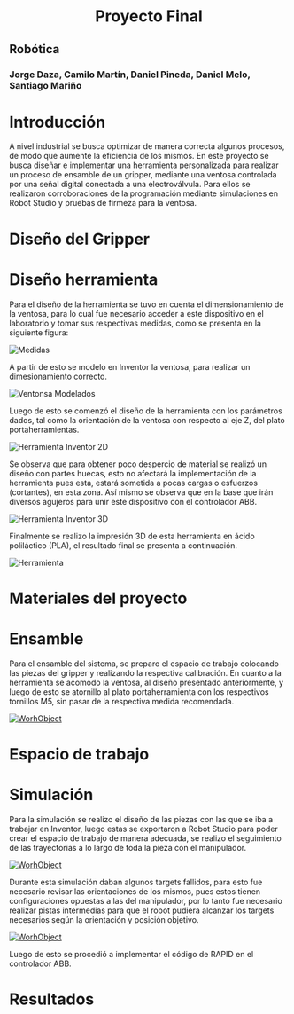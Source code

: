 <h1 align="center"; style="text-align:center;">Proyecto Final</h1>

## Robótica
### Jorge Daza, Camilo Martín, Daniel Pineda, Daniel Melo, Santiago Mariño

# Introducción

A nivel industrial se busca optimizar de manera correcta algunos procesos, de modo que aumente la eficiencia de los mismos. En este proyecto se busca diseñar e implementar una herramienta personalizada para realizar un proceso de ensamble de un gripper, mediante una ventosa controlada por una señal digital conectada a una electroválvula. Para ellos se realizaron corroboraciones de la programación mediante simulaciones en Robot Studio y pruebas de firmeza para la ventosa.

# Diseño del Gripper



# Diseño herramienta

Para el diseño de la herramienta se tuvo en cuenta el dimensionamiento de la ventosa, para lo cual fue necesario acceder a este dispositivo en el laboratorio y tomar sus respectivas medidas, como se presenta en la siguiente figura:

![Medidas](/Img/MedidasRef.jpeg)

A partir de esto se modelo en Inventor la ventosa, para realizar un dimesionamiento correcto.

![Ventonsa Modelados](/Img/Ventosa3D.jpeg)

Luego de esto se comenzó el diseño de la herramienta con los parámetros dados, tal como la orientación de la ventosa con respecto al eje Z, del plato portaherramientas.

![Herramienta Inventor 2D](/Img/HerramientaInventor2D.jpeg)

Se observa que para obtener poco despercio de material se realizó un diseño con partes huecas, esto no afectará la implementación de la herramienta pues esta, estará sometida a pocas cargas o esfuerzos (cortantes), en esta zona. Así mismo se observa que en la base que irán diversos agujeros para unir este dispositivo con el controlador ABB.

![Herramienta Inventor 3D](/Img/HerramientaInventor3D.jpeg)

Finalmente se realizo la impresión 3D de esta herramienta en ácido poliláctico (PLA), el resultado final se presenta a continuación.

![Herramienta](/Img/Herramienta.jpeg)

# Materiales del proyecto
# Ensamble

Para el ensamble del sistema, se preparo el espacio de trabajo colocando las piezas del gripper y realizando la respectiva calibración. En cuanto a la herramienta se acomodo la ventosa, al diseño presentado anteriormente, y luego de esto se atornillo al plato portaherramienta con los respectivos tornillos M5, sin pasar de la respectiva medida recomendada.

[![WorhObject](https://img.youtube.com/vi/LBgoFYejHUw/0.jpg)](https://youtube.com/shorts/LBgoFYejHUw?feature=share)

# Espacio de trabajo 
# Simulación

Para la simulación se realizo el diseño de las piezas con las que se iba a trabajar en Inventor, luego estas se exportaron a Robot Studio para poder crear el espacio de trabajo de manera adecuada, se realizo el seguimiento de las trayectorias a lo largo de toda la pieza con el manipulador.

[![WorhObject](https://img.youtube.com/vi/9qHaZTjxoxA/0.jpg)](https://youtu.be/9qHaZTjxoxA)

Durante esta simulación daban algunos targets fallidos, para esto fue necesario revisar las orientaciones de los mismos, pues estos tienen configuraciones opuestas a las del manipulador, por lo tanto fue necesario realizar pistas intermedias para que el robot pudiera alcanzar los targets necesarios según la orientación y posición objetivo.

[![WorhObject](https://img.youtube.com/vi/8Jlcn76TU88/0.jpg)](https://youtu.be/8Jlcn76TU88)

Luego de esto se procedió a implementar el código de RAPID en el controlador ABB.


# Resultados
